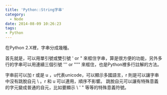 ```yaml
---
title: 'Python::String字串'
category:
  - Node
date: 2014-08-09 10:26:23
tags:
- Python
---
```



在Python 2.X裡，字串分成幾種。

<!--more-->

首先就是，可以用單引號或雙引號 ' or "  來框住字串，算是很方便的功能，另外多行的字串可以用連續三個引號 '''  or  """   來框住，也是Python裡多行註解的方法。

字串前可以加  r  或是  u  ，u代表unicode，可以顯示多國語言，r 則是可以讓字串中沒有跳脫自元  \  。r 和 u 可以連用，順序不影響。
跳脫自元可以讓有特殊意義的字元變成普通的自元，比如要顯示 \ ' " 等等的特殊意義符號。
